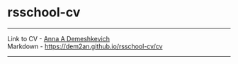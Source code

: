 # rsschool-cv

---
Link to CV - [Anna A Demeshkevich](https://dem2an.github.io/rsschool-cv/cv) <br>
Markdown - https://dem2an.github.io/rsschool-cv/cv<br>



---